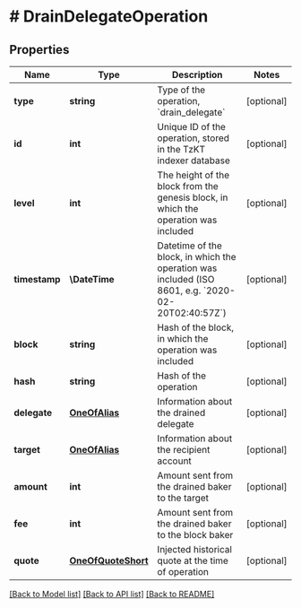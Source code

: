 # # DrainDelegateOperation

## Properties

Name | Type | Description | Notes
------------ | ------------- | ------------- | -------------
**type** | **string** | Type of the operation, &#x60;drain_delegate&#x60; | [optional]
**id** | **int** | Unique ID of the operation, stored in the TzKT indexer database | [optional]
**level** | **int** | The height of the block from the genesis block, in which the operation was included | [optional]
**timestamp** | **\DateTime** | Datetime of the block, in which the operation was included (ISO 8601, e.g. &#x60;2020-02-20T02:40:57Z&#x60;) | [optional]
**block** | **string** | Hash of the block, in which the operation was included | [optional]
**hash** | **string** | Hash of the operation | [optional]
**delegate** | [**OneOfAlias**](OneOfAlias.md) | Information about the drained delegate | [optional]
**target** | [**OneOfAlias**](OneOfAlias.md) | Information about the recipient account | [optional]
**amount** | **int** | Amount sent from the drained baker to the target | [optional]
**fee** | **int** | Amount sent from the drained baker to the block baker | [optional]
**quote** | [**OneOfQuoteShort**](OneOfQuoteShort.md) | Injected historical quote at the time of operation | [optional]

[[Back to Model list]](../../README.md#models) [[Back to API list]](../../README.md#endpoints) [[Back to README]](../../README.md)
